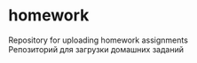 # homework
Repository for uploading homework assignments<br>
Репозиторий для загрузки домашних заданий
